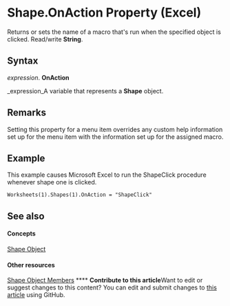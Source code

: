 
# Shape.OnAction Property (Excel)

Returns or sets the name of a macro that's run when the specified object is clicked. Read/write  **String**.


## Syntax

 _expression_. **OnAction**

 _expression_A variable that represents a  **Shape** object.


## Remarks

Setting this property for a menu item overrides any custom help information set up for the menu item with the information set up for the assigned macro.


## Example

This example causes Microsoft Excel to run the ShapeClick procedure whenever shape one is clicked.


```
Worksheets(1).Shapes(1).OnAction = "ShapeClick"
```


## See also


#### Concepts


 [Shape Object](8f01fcd1-b7d9-5216-2de5-40fb6648a403.md)
#### Other resources


 [Shape Object Members](0fed7136-4228-6c32-507d-3bd36aa56d9a.md)
****   **Contribute to this article**Want to edit or suggest changes to this content? You can edit and submit changes to  [this article](https://github.com/jhershey00/VBA_Excel_Test/OpenXMLCon/articles/7b278ba3-75d3-1f97-dbe2-181485a88365.md) using GitHub.

